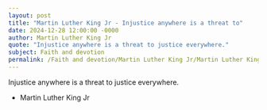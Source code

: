 ```yaml
---
layout: post
title: "Martin Luther King Jr - Injustice anywhere is a threat to"
date: 2024-12-28 12:00:00 -0000
author: Martin Luther King Jr
quote: "Injustice anywhere is a threat to justice everywhere."
subject: Faith and devotion
permalink: /Faith and devotion/Martin Luther King Jr/Martin Luther King Jr - Injustice anywhere is a threat to
---
```


Injustice anywhere is a threat to justice everywhere.

- Martin Luther King Jr
